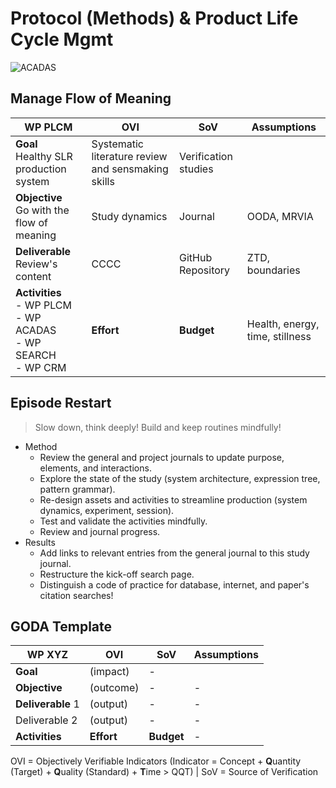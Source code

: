 # Protocol (Methods) & Product Life Cycle Mgmt
![ACADAS](https://www.plantuml.com/plantuml/png/RPB1ZXCn38RlynIME2oewZiiQYKMWKH5ZdGFLkBfHcJiu3WT3KzF4tNBB6MEt__vjwp9Op5KcoA72VDWqHB14-b4JDMYXztYBmGvW9EgdWh820VI8em93ZAJmXpj1JuxS3LdKHisFzvvFuxUFyCtFSse1CE3CyhboDlBT-JlpWsRbNOWoOcQUS6Tj-GPN8uQhMAAjhmcH2tvmZ8d2gVRm3Wsl9DfgXmzMXJkqMt7LpbVvQOsiXCsbVGAYJfKGeldsyAcDlv9fNAWm5JAyB2vlt5OL-_HiCDrjPFHEbptFg663hVRl-P7nhHOz9ZI0aeO0268hnEnlH5t2Kk9uzB_q8GPlB2dRELjNSwAiH2yzngljH_Qo97BKeoc-9l-FxcdCoN9W7hgou-yLvoxcsg9mlyiAZ_XLwLYTuaZLFzoEw8CZyJX-kp-0000)

## Manage Flow of Meaning

WP PLCM|OVI|SoV| Assumptions
-|-|-|-
**Goal**<br>Healthy SLR production system|Systematic literature review and sensmaking skills|Verification studies|
**Objective**<br>Go with the flow of meaning|Study dynamics|Journal|OODA, MRVIA
**Deliverable**<br>Review's content|CCCC|GitHub Repository|ZTD, boundaries
**Activities**<br>- WP PLCM<br>- WP ACADAS<br>- WP SEARCH<br>- WP CRM|**Effort**|**Budget**|Health, energy, time, stillness

## Episode Restart
> Slow down, think deeply! Build and keep routines mindfully!
- Method
  - Review the general and project journals to update purpose, elements, and interactions.
  - Explore the state of the study (system architecture, expression tree, pattern grammar).
  - Re-design assets and activities to streamline production (system dynamics, experiment, session).
  - Test and validate the activities mindfully.
  - Review and journal progress.
- Results
  - Add links to relevant entries from the general journal to this study journal.
  - Restructure the kick-off search page.
  - Distinguish a code of practice for database, internet, and paper's citation searches!

## GODA Template
WP XYZ|OVI|SoV| Assumptions
-|-|-|-
**Goal**|(impact)|-|
**Objective**|(outcome)|-|-
**Deliverable** 1|(output)|-|-
Deliverable 2|(output)|-|-
**Activities**|**Effort**|**Budget**|-

OVI = Objectively Verifiable Indicators (Indicator = Concept + **Q**uantity (Target) + **Q**uality (Standard) + **T**ime > QQT) | SoV = Source of Verification

